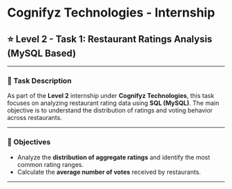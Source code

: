 # Cognifyz Technologies - Internship  
## ⭐ Level 2 - Task 1: Restaurant Ratings Analysis (MySQL Based)

---

### 📌 Task Description

As part of the **Level 2** internship under **Cognifyz Technologies**, this task focuses on analyzing restaurant rating data using **SQL (MySQL)**. The main objective is to understand the distribution of ratings and voting behavior across restaurants.

---

### 🧠 Objectives

- Analyze the **distribution of aggregate ratings** and identify the most common rating ranges.
- Calculate the **average number of votes** received by restaurants.

---

